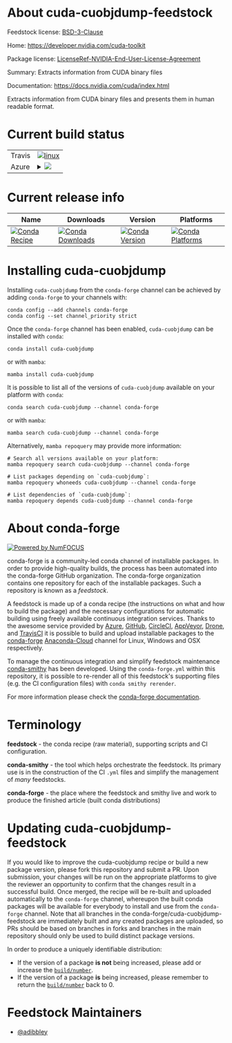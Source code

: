 About cuda-cuobjdump-feedstock
==============================

Feedstock license: [BSD-3-Clause](https://github.com/conda-forge/cuda-cuobjdump-feedstock/blob/main/LICENSE.txt)

Home: https://developer.nvidia.com/cuda-toolkit

Package license: [LicenseRef-NVIDIA-End-User-License-Agreement](https://docs.nvidia.com/cuda/eula/index.html)

Summary: Extracts information from CUDA binary files

Documentation: https://docs.nvidia.com/cuda/index.html

Extracts information from CUDA binary files and presents them in human
readable format.


Current build status
====================


<table><tr>
    <td>Travis</td>
    <td>
      <a href="https://app.travis-ci.com/conda-forge/cuda-cuobjdump-feedstock">
        <img alt="linux" src="https://img.shields.io/travis/com/conda-forge/cuda-cuobjdump-feedstock/main.svg?label=Linux">
      </a>
    </td>
  </tr>
    
  <tr>
    <td>Azure</td>
    <td>
      <details>
        <summary>
          <a href="https://dev.azure.com/conda-forge/feedstock-builds/_build/latest?definitionId=19535&branchName=main">
            <img src="https://dev.azure.com/conda-forge/feedstock-builds/_apis/build/status/cuda-cuobjdump-feedstock?branchName=main">
          </a>
        </summary>
        <table>
          <thead><tr><th>Variant</th><th>Status</th></tr></thead>
          <tbody><tr>
              <td>linux_64</td>
              <td>
                <a href="https://dev.azure.com/conda-forge/feedstock-builds/_build/latest?definitionId=19535&branchName=main">
                  <img src="https://dev.azure.com/conda-forge/feedstock-builds/_apis/build/status/cuda-cuobjdump-feedstock?branchName=main&jobName=linux&configuration=linux%20linux_64_" alt="variant">
                </a>
              </td>
            </tr><tr>
              <td>linux_aarch64</td>
              <td>
                <a href="https://dev.azure.com/conda-forge/feedstock-builds/_build/latest?definitionId=19535&branchName=main">
                  <img src="https://dev.azure.com/conda-forge/feedstock-builds/_apis/build/status/cuda-cuobjdump-feedstock?branchName=main&jobName=linux&configuration=linux%20linux_aarch64_" alt="variant">
                </a>
              </td>
            </tr><tr>
              <td>linux_ppc64le</td>
              <td>
                <a href="https://dev.azure.com/conda-forge/feedstock-builds/_build/latest?definitionId=19535&branchName=main">
                  <img src="https://dev.azure.com/conda-forge/feedstock-builds/_apis/build/status/cuda-cuobjdump-feedstock?branchName=main&jobName=linux&configuration=linux%20linux_ppc64le_" alt="variant">
                </a>
              </td>
            </tr><tr>
              <td>win_64</td>
              <td>
                <a href="https://dev.azure.com/conda-forge/feedstock-builds/_build/latest?definitionId=19535&branchName=main">
                  <img src="https://dev.azure.com/conda-forge/feedstock-builds/_apis/build/status/cuda-cuobjdump-feedstock?branchName=main&jobName=win&configuration=win%20win_64_" alt="variant">
                </a>
              </td>
            </tr>
          </tbody>
        </table>
      </details>
    </td>
  </tr>
</table>

Current release info
====================

| Name | Downloads | Version | Platforms |
| --- | --- | --- | --- |
| [![Conda Recipe](https://img.shields.io/badge/recipe-cuda--cuobjdump-green.svg)](https://anaconda.org/conda-forge/cuda-cuobjdump) | [![Conda Downloads](https://img.shields.io/conda/dn/conda-forge/cuda-cuobjdump.svg)](https://anaconda.org/conda-forge/cuda-cuobjdump) | [![Conda Version](https://img.shields.io/conda/vn/conda-forge/cuda-cuobjdump.svg)](https://anaconda.org/conda-forge/cuda-cuobjdump) | [![Conda Platforms](https://img.shields.io/conda/pn/conda-forge/cuda-cuobjdump.svg)](https://anaconda.org/conda-forge/cuda-cuobjdump) |

Installing cuda-cuobjdump
=========================

Installing `cuda-cuobjdump` from the `conda-forge` channel can be achieved by adding `conda-forge` to your channels with:

```
conda config --add channels conda-forge
conda config --set channel_priority strict
```

Once the `conda-forge` channel has been enabled, `cuda-cuobjdump` can be installed with `conda`:

```
conda install cuda-cuobjdump
```

or with `mamba`:

```
mamba install cuda-cuobjdump
```

It is possible to list all of the versions of `cuda-cuobjdump` available on your platform with `conda`:

```
conda search cuda-cuobjdump --channel conda-forge
```

or with `mamba`:

```
mamba search cuda-cuobjdump --channel conda-forge
```

Alternatively, `mamba repoquery` may provide more information:

```
# Search all versions available on your platform:
mamba repoquery search cuda-cuobjdump --channel conda-forge

# List packages depending on `cuda-cuobjdump`:
mamba repoquery whoneeds cuda-cuobjdump --channel conda-forge

# List dependencies of `cuda-cuobjdump`:
mamba repoquery depends cuda-cuobjdump --channel conda-forge
```


About conda-forge
=================

[![Powered by
NumFOCUS](https://img.shields.io/badge/powered%20by-NumFOCUS-orange.svg?style=flat&colorA=E1523D&colorB=007D8A)](https://numfocus.org)

conda-forge is a community-led conda channel of installable packages.
In order to provide high-quality builds, the process has been automated into the
conda-forge GitHub organization. The conda-forge organization contains one repository
for each of the installable packages. Such a repository is known as a *feedstock*.

A feedstock is made up of a conda recipe (the instructions on what and how to build
the package) and the necessary configurations for automatic building using freely
available continuous integration services. Thanks to the awesome service provided by
[Azure](https://azure.microsoft.com/en-us/services/devops/), [GitHub](https://github.com/),
[CircleCI](https://circleci.com/), [AppVeyor](https://www.appveyor.com/),
[Drone](https://cloud.drone.io/welcome), and [TravisCI](https://travis-ci.com/)
it is possible to build and upload installable packages to the
[conda-forge](https://anaconda.org/conda-forge) [Anaconda-Cloud](https://anaconda.org/)
channel for Linux, Windows and OSX respectively.

To manage the continuous integration and simplify feedstock maintenance
[conda-smithy](https://github.com/conda-forge/conda-smithy) has been developed.
Using the ``conda-forge.yml`` within this repository, it is possible to re-render all of
this feedstock's supporting files (e.g. the CI configuration files) with ``conda smithy rerender``.

For more information please check the [conda-forge documentation](https://conda-forge.org/docs/).

Terminology
===========

**feedstock** - the conda recipe (raw material), supporting scripts and CI configuration.

**conda-smithy** - the tool which helps orchestrate the feedstock.
                   Its primary use is in the construction of the CI ``.yml`` files
                   and simplify the management of *many* feedstocks.

**conda-forge** - the place where the feedstock and smithy live and work to
                  produce the finished article (built conda distributions)


Updating cuda-cuobjdump-feedstock
=================================

If you would like to improve the cuda-cuobjdump recipe or build a new
package version, please fork this repository and submit a PR. Upon submission,
your changes will be run on the appropriate platforms to give the reviewer an
opportunity to confirm that the changes result in a successful build. Once
merged, the recipe will be re-built and uploaded automatically to the
`conda-forge` channel, whereupon the built conda packages will be available for
everybody to install and use from the `conda-forge` channel.
Note that all branches in the conda-forge/cuda-cuobjdump-feedstock are
immediately built and any created packages are uploaded, so PRs should be based
on branches in forks and branches in the main repository should only be used to
build distinct package versions.

In order to produce a uniquely identifiable distribution:
 * If the version of a package **is not** being increased, please add or increase
   the [``build/number``](https://docs.conda.io/projects/conda-build/en/latest/resources/define-metadata.html#build-number-and-string).
 * If the version of a package **is** being increased, please remember to return
   the [``build/number``](https://docs.conda.io/projects/conda-build/en/latest/resources/define-metadata.html#build-number-and-string)
   back to 0.

Feedstock Maintainers
=====================

* [@adibbley](https://github.com/adibbley/)

